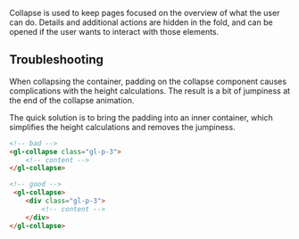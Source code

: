 Collapse is used to keep pages focused on the overview of what the user can do. Details and
additional actions are hidden in the fold, and can be opened if the user wants to interact with
those elements.

## Troubleshooting

When collapsing the container, padding on the collapse component causes
complications with the height calculations.
The result is a bit of jumpiness at the end of the collapse animation.

The quick solution is to bring the padding into an inner container, which
simplifies the height calculations and removes the jumpiness.

```html
<!-- bad -->
<gl-collapse class="gl-p-3">
    <!-- content -->
</gl-collapse>

<!-- good -->
 <gl-collapse>
    <div class="gl-p-3">
        <!-- content -->
    </div>
</gl-collapse>
```
